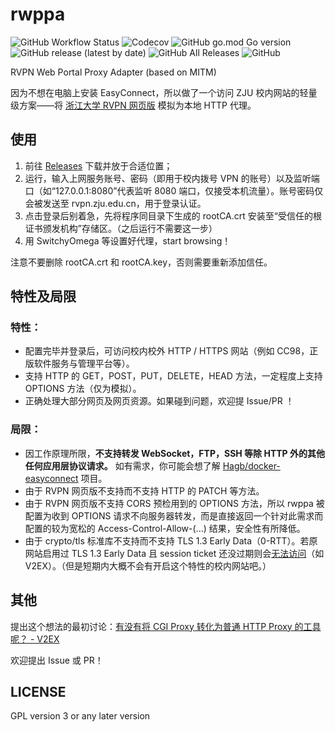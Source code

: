 # rwppa

![GitHub Workflow Status](https://img.shields.io/github/workflow/status/CoolSpring8/rwppa/Go) ![Codecov](https://img.shields.io/codecov/c/github/CoolSpring8/rwppa) ![GitHub go.mod Go version](https://img.shields.io/github/go-mod/go-version/CoolSpring8/rwppa) ![GitHub release (latest by date)](https://img.shields.io/github/v/release/CoolSpring8/rwppa) ![GitHub All Releases](https://img.shields.io/github/downloads/CoolSpring8/rwppa/total) ![GitHub](https://img.shields.io/github/license/CoolSpring8/rwppa)

RVPN Web Portal Proxy Adapter (based on MITM)

因为不想在电脑上安装 EasyConnect，所以做了一个访问 ZJU 校内网站的轻量级方案——将 [浙江大学 RVPN 网页版](https://rvpn.zju.edu.cn) 模拟为本地 HTTP 代理。

## 使用

1. 前往 [Releases](https://github.com/CoolSpring8/rwppa/releases/) 下载并放于合适位置；
2. 运行，输入上网服务账号、密码（即用于校内拨号 VPN 的账号）以及监听端口（如“127.0.0.1:8080”代表监听 8080 端口，仅接受本机流量）。账号密码仅会被发送至 rvpn.zju.edu.cn，用于登录认证。
3. 点击登录后别着急，先将程序同目录下生成的 rootCA.crt 安装至“受信任的根证书颁发机构”存储区。（之后运行不需要这一步）
4. 用 SwitchyOmega 等设置好代理，start browsing！

注意不要删除 rootCA.crt 和 rootCA.key，否则需要重新添加信任。

## 特性及局限

### 特性：

- 配置完毕并登录后，可访问校内校外 HTTP / HTTPS 网站（例如 CC98，正版软件服务与管理平台等）。
- 支持 HTTP 的 GET，POST，PUT，DELETE，HEAD 方法，一定程度上支持 OPTIONS 方法（仅为模拟）。
- 正确处理大部分网页及网页资源。如果碰到问题，欢迎提 Issue/PR ！

### 局限：

- 因工作原理所限，**不支持转发 WebSocket，FTP，SSH 等除 HTTP 外的其他任何应用层协议请求。** 如有需求，你可能会想了解 [Hagb/docker-easyconnect](https://github.com/Hagb/docker-easyconnect) 项目。
- 由于 RVPN 网页版不支持而不支持 HTTP 的 PATCH 等方法。
- 由于 RVPN 网页版不支持 CORS 预检用到的 OPTIONS 方法，所以 rwppa 被配置为收到 OPTIONS 请求不向服务器转发，而是直接返回一个针对此需求而配置的较为宽松的 Access-Control-Allow-(...) 结果，安全性有所降低。
- 由于 crypto/tls 标准库不支持而不支持 TLS 1.3 Early Data（0-RTT）。若原网站启用过 TLS 1.3 Early Data 且 session ticket 还没过期则会[无法访问](https://golang.org/src/crypto/tls/handshake_server_tls13.go)（如 V2EX）。（但是短期内大概不会有开启这个特性的校内网站吧。）

## 其他

提出这个想法的最初讨论：[有没有将 CGI Proxy 转化为普通 HTTP Proxy 的工具呢？ - V2EX](https://www.v2ex.com/t/670356)

欢迎提出 Issue 或 PR！

## LICENSE

GPL version 3 or any later version

